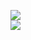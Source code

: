 [![](https://img.shields.io/badge/Made%20With-Github%20Spray-lightgrey.svg?style=for-the-badge&logo=github)](https://github.com/Annihil/github-spray#6409)  
[![](https://i.imgur.com/2DrTn0Z.gif)](https://github.com/Annihil/github-spray)